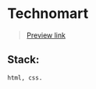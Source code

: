 # Technomart

> [Preview link](https://sdwayy.github.io/Technomart-HTML-CSS-level-1/)

## Stack:
    html, css.
